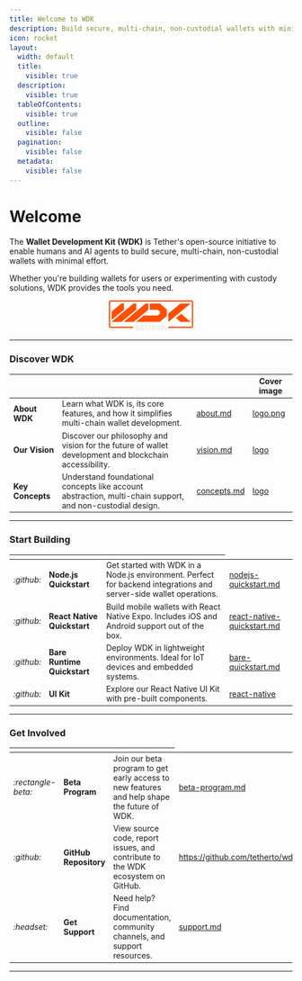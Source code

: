 ```yaml
---
title: Welcome to WDK
description: Build secure, multi-chain, non-custodial wallets with minimal effort
icon: rocket
layout:
  width: default
  title:
    visible: true
  description:
    visible: true
  tableOfContents:
    visible: true
  outline:
    visible: false
  pagination:
    visible: false
  metadata:
    visible: false
---
```


# Welcome

The **Wallet Development Kit (WDK)** is Tether's open-source initiative to enable humans and AI agents to build secure, multi-chain, non-custodial wallets with minimal effort.&#x20;

Whether you're building wallets for users or experimenting with custody solutions, WDK provides the tools you need.

<div align="center" data-full-width="true"><img src="assets/logo.png" alt="" width="150"></div>

***

### Discover WDK

<table data-view="cards">
	<thead>
		<tr>
			<th></th>
			<th></th>
			<th data-hidden data-card-target data-type="content-ref"></th>
			<th data-hidden data-card-cover data-type="image">Cover image</th>
		</tr>
	</thead>
	<tbody>
		<tr>
			<td>
				<strong>About WDK</strong>
			</td>
			<td>Learn what WDK is, its core features, and how it simplifies multi-chain wallet development.</td>
			<td>
				<a href="overview/about.md">about.md</a>
			</td>
			<td>
				<a href="assets/card-placeholder1.svg">logo.png</a>
			</td>
		</tr>
		<tr>
			<td>
				<strong>Our Vision</strong>
			</td>
			<td>Discover our philosophy and vision for the future of wallet development and blockchain accessibility.</td>
			<td>
				<a href="overview/vision.md">vision.md</a>
			</td>
			<td>
				<a href="assets/card-placeholder2.svg">logo</a>
			</td>
		</tr>
		<tr>
			<td>
				<strong>Key Concepts</strong>
			</td>
			<td>Understand foundational concepts like account abstraction, multi-chain support, and non-custodial design.</td>
			<td>
				<a href="resources/concepts.md">concepts.md</a>
			</td>
			<td>
				<a href="assets/card-placeholder3.svg">logo</a>
			</td>
		</tr>
	</tbody>
</table>

***

### Start Building

<table data-view="cards">
	<thead>
		<tr>
			<th></th>
			<th></th>
			<th data-hidden data-card-target data-type="content-ref"></th>
		</tr>
	</thead>
	<tbody>
		<tr>
      <td>
				<i class="fa-github">:github:</i>
			</td>
			<td>
				<strong>Node.js Quickstart</strong>
			</td>
			<td>Get started with WDK in a Node.js environment. Perfect for backend integrations and server-side wallet operations.</td>
			<td>
				<a href="getting-started/nodejs-quickstart.md">nodejs-quickstart.md</a>
			</td>
		</tr>
		<tr>
      <td>
				<i class="fa-github">:github:</i>
			</td>
			<td>
				<strong>React Native Quickstart</strong>
			</td>
			<td>Build mobile wallets with React Native Expo. Includes iOS and Android support out of the box.</td>
			<td>
				<a href="getting-started/react-native-quickstart.md">react-native-quickstart.md</a>
			</td>
		</tr>
		<tr>
      <td>
				<i class="fa-github">:github:</i>
			</td>
			<td>
				<strong>Bare Runtime Quickstart</strong>
			</td>
			<td>Deploy WDK in lightweight environments. Ideal for IoT devices and embedded systems.</td>
			<td>
				<a href="getting-started/bare-quickstart.md">bare-quickstart.md</a>
			</td>
		</tr>
		<tr>
      <td>
				<i class="fa-github">:github:</i>
			</td>
			<td>
				<strong>UI Kit</strong>
			</td>
			<td>Explore our React Native UI Kit with pre-built components.</td>
			<td>
				<a href="ui-kit/react-native/">react-native</a>
			</td>
		</tr>
	</tbody>
</table>

***

### Get Involved

<table data-view="cards">
	<thead>
		<tr>
			<th></th>
			<th></th>
			<th data-hidden data-card-target data-type="content-ref"></th>
		</tr>
	</thead>
	<tbody>
		<tr>
      <td>
				<i class="fa-rectangle-beta">:rectangle-beta:</i>
			</td>
			<td>
				<strong>Beta Program</strong>
			</td>
			<td>Join our beta program to get early access to new features and help shape the future of WDK.</td>
			<td>
				<a href="overview/beta-program.md">beta-program.md</a>
			</td>
		</tr>
		<tr>
      <td>
				<i class="fa-github">:github:</i>
			</td>
			<td>
				<strong>GitHub Repository</strong>
			</td>
			<td>View source code, report issues, and contribute to the WDK ecosystem on GitHub.</td>
			<td>
				<a href="https://github.com/tetherto/wdk">https://github.com/tetherto/wdk</a>
			</td>
		</tr>
		<tr>
      <td>
				<i class="fa-headset">:headset:</i>
			</td>
			<td>
				<strong>Get Support</strong>
			</td>
			<td>Need help? Find documentation, community channels, and support resources.</td>
			<td>
				<a href="overview/support.md">support.md</a>
			</td>
		</tr>
	</tbody>
</table>

***

